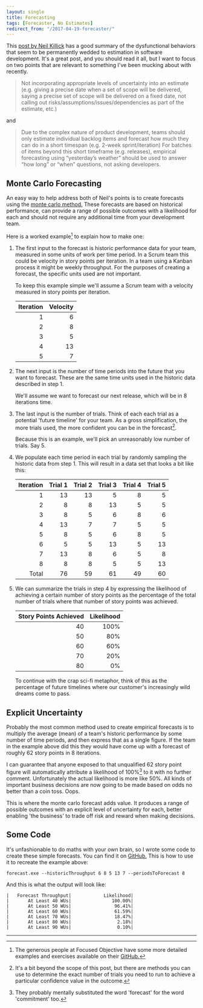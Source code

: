 ```yaml
---
layout: single
title: Forecasting
tags: [Forecaster, No Estimates]
redirect_from: "/2017-04-19-forecaster/"
---
```


This [post by Neil Killick](https://neilkillick.wordpress.com/2017/01/09/what-would-my-noestimates-book-look-like/) has a good summary of the dysfunctional behaviors that seem to be permanently wedded to estimation in software development. It's a great post, and you should read it all, but I want to focus on two points that are relevant to something I've been mucking about with recently.

> Not incorporating appropriate levels of uncertainty into an estimate (e.g. giving a precise date when a set of scope will be delivered, saying a precise set of scope will be delivered on a fixed date, not calling out risks/assumptions/issues/dependencies as part of the estimate, etc.)

and

> Due to the complex nature of product development, teams should only estimate individual backlog items and forecast how much they can do in a short timespan (e.g. 2-week sprint/iteration)
For batches of items beyond this short timeframe (e.g. releases), empirical forecasting using “yesterday’s weather” should be used to answer “how long” or “when” questions, not asking developers.

## Monte Carlo Forecasting

An easy way to help address both of Neil's points is to create forecasts using the [monte carlo method.](https://en.wikipedia.org/wiki/Monte_Carlo_method) These forecasts are based on historical performance, can provide a range of possible outcomes with a likelihood for each and should not require any additional time from your development team. 

Here is a worked example[^1] to explain how to make one:

1. The first input to the forecast is historic performance data for your team, measured in some units of work per time period. In a Scrum team this could be velocity in story points per iteration. In a team using a Kanban process it might be weekly throughput. For the purposes of creating a forecast, the specific units used are not important.

   To keep this example simple we'll assume a Scrum team with a velocity measured in story points per iteration.

   | Iteration     | Velocity      |
   | ------------: | -------------:|
   | 1             | 6             |
   | 2             | 8             |
   | 3             | 5             |
   | 4             | 13            |
   | 5             | 7             |

2. The next input is the number of time periods into the future that you want to forecast. These are the same time units used in the historic data described in step 1. 

   We'll assume we want to forecast our next release, which will be in 8 iterations time.      

3. The last input is the number of trials. Think of each each trial as a potential 'future timeline' for your team. As a gross simplification, the more trials used, the more confident you can be in the forecast[^2].

   Because this is an example, we'll pick an unreasonably low number of trials. Say 5.

4. We populate each time period in each trial by randomly sampling the historic data from step 1. This will result in a data set that looks a bit like this:

   | Iteration | Trial 1 | Trial 2 | Trial 3 | Trial 4 | Trial 5 |
   | --------: | ------: | ------: | ------: | ------: | ------: |
   | 1         |     13  |     13  |      5  |       8 |       5 |
   | 2         |     8   |     8   |     13  |       5 |       5 |
   | 3         |     8   |     5   |      6  |       8 |       6 |
   | 4         |     13  |     7   |      7  |       5 |       5 |
   | 5         |     8   |     5   |      6  |       8 |       5 |
   | 6         |     5   |     5   |     13  |       5 |      13 |
   | 7         |    13   |     8   |      6  |       5 |       8 |
   | 8         |     8   |     8   |      5  |       5 |      13 |
   | Total     |    76   |    59   |     61  |      49 |      60 |

5. We can summarize the trials in step 4 by expressing the likelihood of achieving a certain number of story points as the percentage of the total number of trials where that number of
story points was achieved.
  
   | Story Points Achieved | Likelihood |
   | --------------------: | ---------: |
   | 40                    |      100%  |
   | 50                    |       80%  |
   | 60                    |       60%  |
   | 70                    |       20%  |
   | 80                    |        0%  |

   To continue with the crap sci-fi metaphor, think of this as the percentage of future timelines where our customer's increasingly wild dreams come to pass.
 
## Explicit Uncertainty

Probably the most common method used to create empirical forecasts is to multiply the average (mean) of a team's historic performance by some number of time periods, and then express that as a single figure. If the team in the example above did this they would have come up with a forecast of roughly 62 story points in 8 iterations. 

I can guarantee that anyone exposed to that unqualified 62 story point figure will automatically attribute a likelihood of 100%[^3] to it with no further comment. Unfortunately the actual likelihood is more like 50%. All kinds of important business decisions are now going to be made based on odds no better than a coin toss. Oops.

This is where the monte carlo forecast adds value. It produces a range of possible outcomes with an explicit level of uncertainty for each, better enabling 'the business' to trade off risk and reward when making decisions.

## Some Code

It's unfashionable to do maths with your own brain, so I wrote some code to create these simple forecasts. You can find it on [GitHub.](https://github.com/christopher-bimson/Forecaster) This is how to use it to recreate the example above:

```
forecast.exe --historicThroughput 6 8 5 13 7 --periodsToForecast 8
```

And this is what the output will look like:

```
|   Forecast Throughput|            Likelihood|
|       At Least 40 WUs|               100.00%|
|       At Least 50 WUs|                96.41%|
|       At Least 60 WUs|                61.59%|
|       At Least 70 WUs|                18.47%|
|       At Least 80 WUs|                 2.18%|
|       At Least 90 WUs|                 0.10%|
```

- - - 
[^1]: The generous people at Focused Objective have some more detailed examples and exercises available on their [GitHub.](http://bit.ly/SimResources)

[^2]: It's a bit beyond the scope of this post, but there are methods you can use to determine the exact number of trials you need to run to achieve a particular confidence value in the outcome. 

[^3]: They probably mentally substituted the word 'forecast' for the word 'commitment' too.